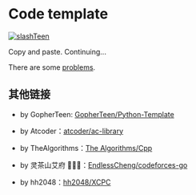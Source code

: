 # Code template

[![slashTeen](https://img.shields.io/badge/slashTeen-Codeforces-purple?style=for-the-badge)](https://codeforces.com/profile/slashTeen)

Copy and paste. Continuing...

There are some [problems](https://docs.qq.com/sheet/DT3B6ZGRWeWtKcUdm).

## 其他链接

- by GopherTeen: [GopherTeen/Python-Template](https://github.com/GopherTeen/Python-Template)

- by Atcoder：[atcoder/ac-library](https://github.com/atcoder/ac-library)

- by TheAlgorithms：[The Algorithms/Cpp](https://github.com/TheAlgorithms/C-Plus-Plus)

- by 灵茶山艾府 💭💡🎈：[EndlessCheng/codeforces-go](https://github.com/EndlessCheng/codeforces-go)

- by hh2048：[hh2048/XCPC](https://github.com/hh2048/XCPC)

